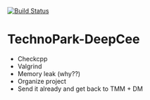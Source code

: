 [![Build Status](https://travis-ci.org/EgorBedov/TechnoPark-DeepCee.svg?branch=tests)](https://travis-ci.org/EgorBedov/TechnoPark-DeepCee)

# TechnoPark-DeepCee

  - Checkcpp
  - Valgrind
  - Memory leak (why??)
  - Organize project
  - Send it already and get back to TMM + DM